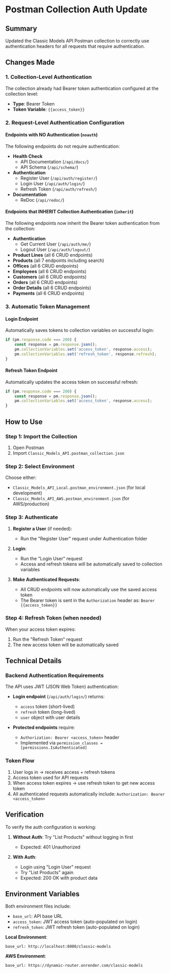 # Postman Collection Auth Update

## Summary

Updated the Classic Models API Postman collection to correctly use authentication headers for all requests that require authentication.

## Changes Made

### 1. Collection-Level Authentication
The collection already had Bearer token authentication configured at the collection level:
- **Type**: Bearer Token
- **Token Variable**: `{{access_token}}`

### 2. Request-Level Authentication Configuration

#### Endpoints with NO Authentication (`noauth`)
The following endpoints do not require authentication:
- **Health Check**
  - API Documentation (`/api/docs/`)
  - API Schema (`/api/schema/`)
- **Authentication**
  - Register User (`/api/auth/register/`)
  - Login User (`/api/auth/login/`)
  - Refresh Token (`/api/auth/refresh/`)
- **Documentation**
  - ReDoc (`/api/redoc/`)

#### Endpoints that INHERIT Collection Authentication (`inherit`)
The following endpoints now inherit the Bearer token authentication from the collection:
- **Authentication**
  - Get Current User (`/api/auth/me/`)
  - Logout User (`/api/auth/logout/`)
- **Product Lines** (all 6 CRUD endpoints)
- **Products** (all 7 endpoints including search)
- **Offices** (all 6 CRUD endpoints)
- **Employees** (all 6 CRUD endpoints)
- **Customers** (all 6 CRUD endpoints)
- **Orders** (all 6 CRUD endpoints)
- **Order Details** (all 6 CRUD endpoints)
- **Payments** (all 6 CRUD endpoints)

### 3. Automatic Token Management

#### Login Endpoint
Automatically saves tokens to collection variables on successful login:
```javascript
if (pm.response.code === 200) {
    const response = pm.response.json();
    pm.collectionVariables.set('access_token', response.access);
    pm.collectionVariables.set('refresh_token', response.refresh);
}
```

#### Refresh Token Endpoint
Automatically updates the access token on successful refresh:
```javascript
if (pm.response.code === 200) {
    const response = pm.response.json();
    pm.collectionVariables.set('access_token', response.access);
}
```

## How to Use

### Step 1: Import the Collection
1. Open Postman
2. Import `Classic_Models_API.postman_collection.json`

### Step 2: Select Environment
Choose either:
- `Classic_Models_API_Local.postman_environment.json` (for local development)
- `Classic_Models_API_AWS.postman_environment.json` (for AWS/production)

### Step 3: Authenticate
1. **Register a User** (if needed):
   - Run the "Register User" request under Authentication folder
   
2. **Login**:
   - Run the "Login User" request
   - Access and refresh tokens will be automatically saved to collection variables
   
3. **Make Authenticated Requests**:
   - All CRUD endpoints will now automatically use the saved access token
   - The Bearer token is sent in the `Authorization` header as: `Bearer {{access_token}}`

### Step 4: Refresh Token (when needed)
When your access token expires:
1. Run the "Refresh Token" request
2. The new access token will be automatically saved

## Technical Details

### Backend Authentication Requirements
The API uses JWT (JSON Web Token) authentication:
- **Login endpoint** (`/api/auth/login/`) returns:
  - `access` token (short-lived)
  - `refresh` token (long-lived)
  - `user` object with user details

- **Protected endpoints** require:
  - `Authorization: Bearer <access_token>` header
  - Implemented via `permission_classes = [permissions.IsAuthenticated]`

### Token Flow
1. User logs in → receives access + refresh tokens
2. Access token used for API requests
3. When access token expires → use refresh token to get new access token
4. All authenticated requests automatically include: `Authorization: Bearer <access_token>`

## Verification

To verify the auth configuration is working:

1. **Without Auth**: Try "List Products" without logging in first
   - Expected: 401 Unauthorized

2. **With Auth**: 
   - Login using "Login User" request
   - Try "List Products" again
   - Expected: 200 OK with product data

## Environment Variables

Both environment files include:
- `base_url`: API base URL
- `access_token`: JWT access token (auto-populated on login)
- `refresh_token`: JWT refresh token (auto-populated on login)

**Local Environment**:
```
base_url: http://localhost:8000/classic-models
```

**AWS Environment**:
```
base_url: https://dynamic-router.onrender.com/classic-models
```

